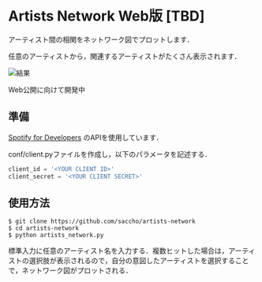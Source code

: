 # Artists Network Web版 [TBD]
アーティスト間の相関をネットワーク図でプロットします．

任意のアーティストから，関連するアーティストがたくさん表示されます．

![結果](https://github.com/saccho/artists-network/blob/feature/web/images/example_2.png)

Web公開に向けて開発中

## 準備
[Spotify for Developers](https://developer.spotify.com/) のAPIを使用しています．

conf/client.pyファイルを作成し，以下のパラメータを記述する．

```client.py
client_id = '<YOUR CLIENT ID>'
client_secret = '<YOUR CLIENT SECRET>'
```

## 使用方法
```
$ git clone https://github.com/saccho/artists-network
$ cd artists-network
$ python artists_network.py
```
標準入力に任意のアーティスト名を入力する．複数ヒットした場合は，アーティストの選択肢が表示されるので，自分の意図したアーティストを選択することで，ネットワーク図がプロットされる．
